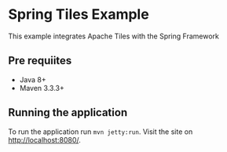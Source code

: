 # Spring Tiles Example
This example integrates Apache Tiles with the Spring Framework

## Pre requiites
- Java 8+
- Maven 3.3.3+

## Running the application
To run the application run `mvn jetty:run`. Visit the site on [http://localhost:8080/](http://localhost:8080/).